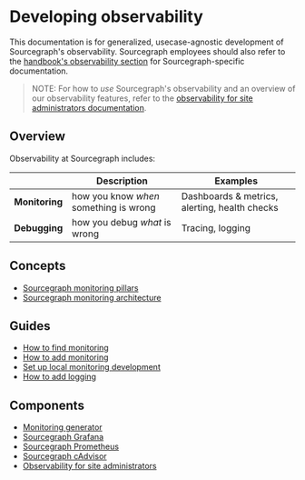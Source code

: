 # Developing observability

This documentation is for generalized, usecase-agnostic development of Sourcegraph's observability.
Sourcegraph employees should also refer to the [handbook's observability section](https://handbook.sourcegraph.com/engineering/observability) for Sourcegraph-specific documentation.

> NOTE: For how to *use* Sourcegraph's observability and an overview of our observability features, refer to the [observability for site administrators documentation](../../../admin/observability/index.md).

## Overview

Observability at Sourcegraph includes:

| | Description | Examples |
|:--|------------|--------|
| **Monitoring** | how you know _when_ something is wrong | Dashboards & metrics, alerting, health checks |
| **Debugging** | how you debug _what_ is wrong | Tracing, logging |

## Concepts

- [Sourcegraph monitoring pillars](https://handbook.sourcegraph.com/engineering/observability/monitoring_pillars)
- [Sourcegraph monitoring architecture](https://handbook.sourcegraph.com/engineering/observability/monitoring_architecture)

## Guides

- [How to find monitoring](../../how-to/find_monitoring.md)
- [How to add monitoring](../../how-to/add_monitoring.md)
- [Set up local monitoring development](../../how-to/monitoring_local_dev.md)
- [How to add logging](../../how-to/add_logging.md)

## Components

- [Monitoring generator](./monitoring-generator.md)
- [Sourcegraph Grafana](./grafana.md)
- [Sourcegraph Prometheus](./prometheus.md)
- [Sourcegraph cAdvisor](./cadvisor.md)
- [Observability for site administrators](../../../admin/observability/index.md)
